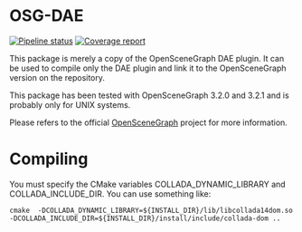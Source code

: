 # OSG-DAE

[![Pipeline status](https://gepgitlab.laas.fr/gepetto/osg-dae/badges/master/pipeline.svg)](https://gepgitlab.laas.fr/gepetto/osg-dae/commits/master)
[![Coverage report](https://gepgitlab.laas.fr/gepetto/osg-dae/badges/master/coverage.svg?job=doc-coverage)](http://projects.laas.fr/gepetto/doc/gepetto/osg-dae/master/coverage/)

This package is merely a copy of the OpenSceneGraph DAE plugin.
It can be used to compile only the DAE plugin and link it to the
OpenSceneGraph version on the repository.

This package has been tested with OpenSceneGraph 3.2.0 and 3.2.1 and is probably only for UNIX
systems.

Please refers to the official [OpenSceneGraph](https://github.com/openscenegraph/OpenSceneGraph) project for more information.

# Compiling
You must specify the CMake variables COLLADA_DYNAMIC_LIBRARY and
COLLADA_INCLUDE_DIR. You can use something like:

```
cmake  -DCOLLADA_DYNAMIC_LIBRARY=${INSTALL_DIR}/lib/libcollada14dom.so -DCOLLADA_INCLUDE_DIR=${INSTALL_DIR}/install/include/collada-dom ..
```
